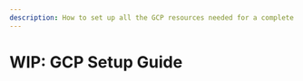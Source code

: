```yaml
---
description: How to set up all the GCP resources needed for a complete cloud stack
---
```


# WIP: GCP Setup Guide